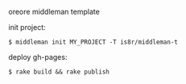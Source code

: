 oreore middleman template

init project:

```
$ middleman init MY_PROJECT -T is8r/middleman-t
```

deploy gh-pages:

```
$ rake build && rake publish
```
